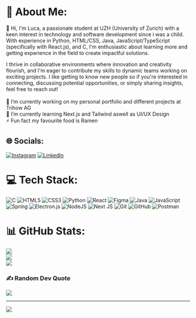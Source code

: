 # 💫 About Me:
👋 Hi, I'm Luca, a passionate student at UZH (University of Zurich) with a keen interest in technology and software development since i was a child. With experience in Python, HTML/CSS, Java, JavaScript/TypeScript (specifically with React.js), and C, I'm enthusiastic about learning more and getting experience in the field to create impactful solutions.

I thrive in collaborative environments where innovation and creativity flourish, and I'm eager to contribute my skills to dynamic teams working on exciting projects. I like getting to know new people so if you're interested in connecting, discussing potential opportunities, or simply sharing insights, feel free to reach out!<br>
<br>
🔭 I’m currently working on my personal portfolio and different projects at Trihow AG<br>🌱 I’m currently learning Next.js and Tailwind aswell as UI/UX Design<br>⚡ Fun fact my favourite food is Ramen


## 🌐 Socials:
[![Instagram](https://img.shields.io/badge/Instagram-%23E4405F.svg?logo=Instagram&logoColor=white)](https://instagram.com/luca.christl01) [![LinkedIn](https://img.shields.io/badge/LinkedIn-%230077B5.svg?logo=linkedin&logoColor=white)]((https://www.linkedin.com/in/luca-christl-36a783308/)) 

# 💻 Tech Stack:
![C](https://img.shields.io/badge/c-%2300599C.svg?style=flat&logo=c&logoColor=white) ![HTML5](https://img.shields.io/badge/html5-%23E34F26.svg?style=flat&logo=html5&logoColor=white) ![CSS3](https://img.shields.io/badge/css3-%231572B6.svg?style=flat&logo=css3&logoColor=white) ![Python](https://img.shields.io/badge/python-3670A0?style=flat&logo=python&logoColor=ffdd54) ![React](https://img.shields.io/badge/react-%2320232a.svg?style=flat&logo=react&logoColor=%2361DAFB) ![Figma](https://img.shields.io/badge/figma-%23F24E1E.svg?style=flat&logo=figma&logoColor=white) ![Java](https://img.shields.io/badge/java-%23ED8B00.svg?style=flat&logo=openjdk&logoColor=white) ![JavaScript](https://img.shields.io/badge/javascript-%23323330.svg?style=flat&logo=javascript&logoColor=%23F7DF1E) ![Spring](https://img.shields.io/badge/spring-%236DB33F.svg?style=flat&logo=spring&logoColor=white) ![Electron.js](https://img.shields.io/badge/Electron-191970?style=flat&logo=Electron&logoColor=white) ![NodeJS](https://img.shields.io/badge/node.js-6DA55F?style=flat&logo=node.js&logoColor=white) ![Next JS](https://img.shields.io/badge/Next-black?style=flat&logo=next.js&logoColor=white) ![Git](https://img.shields.io/badge/git-%23F05033.svg?style=flat&logo=git&logoColor=white) ![GitHub](https://img.shields.io/badge/github-%23121011.svg?style=flat&logo=github&logoColor=white) ![Postman](https://img.shields.io/badge/Postman-FF6C37?style=flat&logo=postman&logoColor=white)
# 📊 GitHub Stats:
![](https://github-readme-stats.vercel.app/api?username=LucaStephan-Christl&theme=holi&hide_border=true&include_all_commits=true&count_private=true)<br/>
![](https://github-readme-streak-stats.herokuapp.com/?user=LucaStephan-Christl&theme=holi&hide_border=true)<br/>
![](https://github-readme-stats.vercel.app/api/top-langs/?username=LucaStephan-Christl&theme=holi&hide_border=true&include_all_commits=true&count_private=true&layout=compact)

### ✍️ Random Dev Quote
![](https://quotes-github-readme.vercel.app/api?type=vetical&theme=tokyonight)

---
[![](https://visitcount.itsvg.in/api?id=LucaStephan-Christl&icon=0&color=0)](https://visitcount.itsvg.in)
